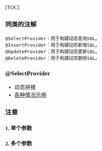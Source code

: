 <span  style="font-family: Simsun,serif; font-size: 17px; ">

[TOC]

### 同类的注解

~~~
@SelectProvider：用于构建动态查询SQL。
@InsertProvider：用于构建动态新增SQL。
@UpdateProvider：用于构建动态更新SQL。
@DeleteProvider：用于构建动态删除SQL。
~~~

### @SelectProvider

- 动态拼接
- [各种情况示例](https://www.cnblogs.com/yadongliang/p/13346494.html)

### 注意

#### 1. 单个参数

#### 2. 多个参数

</span>